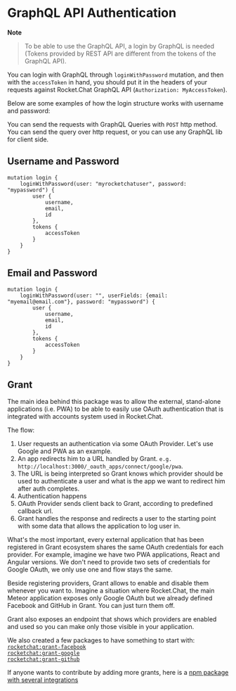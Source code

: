 # GraphQL API Authentication

**Note**

> To be able to use the GraphQL API, a login by GraphQL is needed (Tokens provided by REST API are different from the tokens of the GraphQL API).

You can login with GraphQL through `loginWithPassword` mutation, and then with the `accessToken` in hand, you should
put it in the headers of your requests against Rocket.Chat GraphQL API (`Authorization: MyAccessToken`).

Below are some examples of how the login structure works with username and password:

You can send the requests with GraphQL Queries with `POST` http method. You can send the query over http request, or you can use any GraphQL lib for client side.

## Username and Password

```
mutation login {
    loginWithPassword(user: "myrocketchatuser", password: "mypassword") {
        user {
            username,
            email,
            id
        },
        tokens {
            accessToken
        }
    }
}
```

## Email and Password

```
mutation login {
    loginWithPassword(user: "", userFields: {email: "myemail@email.com"}, password: "mypassword") {
        user {
            username,
            email,
            id
        },
        tokens {
            accessToken
        }
    }
}
```

## Grant

The main idea behind this package was to allow the external, stand-alone applications (i.e. PWA) to be able to easily use OAuth authentication that is integrated with
accounts system used in Rocket.Chat. <br/>

The flow:

1. User requests an authentication via some OAuth Provider. Let's use Google and PWA as an example.
2. An app redirects him to a URL handled by Grant. `e.g. http://localhost:3000/_oauth_apps/connect/google/pwa`.
3. The URL is being interpreted so Grant knows which provider should be used to authenticate a user and what is the app we want to redirect him after auth completes.
4. Authentication happens
5. OAuth Provider sends client back to Grant, according to predefined callback url.
6. Grant handles the response and redirects a user to the starting point with some data that allows the application to log user in.

What's the most important, every external application that has been registered in Grant ecosystem shares the same OAuth credentials for each provider.
For example, imagine we have two PWA applications, React and Angular versions. We don't need to provide two sets of credentials for Google OAuth, we only use one and flow stays the same.

Beside registering providers, Grant allows to enable and disable them whenever you want to.
Imagine a situation where Rocket.Chat, the main Meteor application exposes only Google OAuth but we already defined Facebook and GitHub in Grant. You can just turn them off.

Grant also exposes an endpoint that shows which providers are enabled and used so you can make only those visible in your application.

We also created a few packages to have something to start with: <br/>
[`rocketchat:grant-facebook`](https://github.com/RocketChat/Rocket.Chat/tree/develop/packages/rocketchat-grant-facebook) <br/>
[`rocketchat:grant-google`](https://github.com/RocketChat/Rocket.Chat/tree/develop/packages/rocketchat-grant-google) <br/>
[`rocketchat:grant-github`](https://github.com/RocketChat/Rocket.Chat/tree/develop/packages/rocketchat-grant-github) <br/>

If anyone wants to contribute by adding more grants, here is a [npm package with several integrations](https://github.com/simov/grant#150-supported-providers--oauth-playground)



